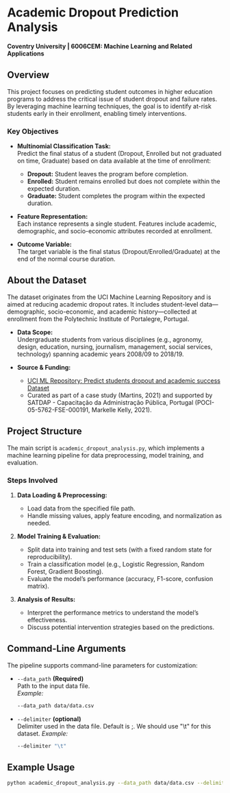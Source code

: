 # Academic Dropout Prediction Analysis

**Coventry University | 6006CEM: Machine Learning and Related Applications**

## Overview

This project focuses on predicting student outcomes in higher education programs to address the critical issue of student dropout and failure rates. By leveraging machine learning techniques, the goal is to identify at-risk students early in their enrollment, enabling timely interventions.

### Key Objectives

- **Multinomial Classification Task:**  
  Predict the final status of a student (Dropout, Enrolled but not graduated on time, Graduate) based on data available at the time of enrollment:
  - **Dropout:** Student leaves the program before completion.
  - **Enrolled:** Student remains enrolled but does not complete within the expected duration.
  - **Graduate:** Student completes the program within the expected duration.

- **Feature Representation:**  
  Each instance represents a single student. Features include academic, demographic, and socio-economic attributes recorded at enrollment.

- **Outcome Variable:**  
  The target variable is the final status (Dropout/Enrolled/Graduate) at the end of the normal course duration.

## About the Dataset

The dataset originates from the UCI Machine Learning Repository and is aimed at reducing academic dropout rates. It includes student-level data—demographic, socio-economic, and academic history—collected at enrollment from the Polytechnic Institute of Portalegre, Portugal.

- **Data Scope:**  
  Undergraduate students from various disciplines (e.g., agronomy, design, education, nursing, journalism, management, social services, technology) spanning academic years 2008/09 to 2018/19.

- **Source & Funding:**  
  - [UCI ML Repository: Predict students dropout and academic success Dataset](https://archive.ics.uci.edu/dataset/697/predict+students+dropout+and+academic+success)  
  - Curated as part of a case study (Martins, 2021) and supported by SATDAP - Capacitação da Administração Pública, Portugal (POCI-05-5762-FSE-000191, Markelle Kelly, 2021).

## Project Structure

The main script is `academic_dropout_analysis.py`, which implements a machine learning pipeline for data preprocessing, model training, and evaluation.

### Steps Involved

1. **Data Loading & Preprocessing:**  
   - Load data from the specified file path.
   - Handle missing values, apply feature encoding, and normalization as needed.

2. **Model Training & Evaluation:**  
   - Split data into training and test sets (with a fixed random state for reproducibility).
   - Train a classification model (e.g., Logistic Regression, Random Forest, Gradient Boosting).
   - Evaluate the model’s performance (accuracy, F1-score, confusion matrix).

3. **Analysis of Results:**  
   - Interpret the performance metrics to understand the model’s effectiveness.
   - Discuss potential intervention strategies based on the predictions.

## Command-Line Arguments

The pipeline supports command-line parameters for customization:

- `--data_path` **(Required)**  
  Path to the input data file.  
  *Example:*  
  ```bash
  --data_path data/data.csv

- `--delimiter` **(optional)**  
  Delimiter used in the data file. Default is ;. We should use "\t" for this dataset.
  *Example:*  
  ```bash
  --delimiter "\t"

## Example Usage
  ```bash
  python academic_dropout_analysis.py --data_path data/data.csv --delimiter "\t" 








